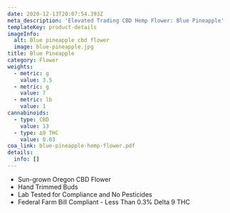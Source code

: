 ```yaml
---
date: 2020-12-13T20:07:54.393Z
meta_description: 'Elevated Trading CBD Hemp Flower: Blue Pineapple'
templateKey: product-details
imageInfo:
  alt: Blue pineapple cbd flower
  image: blue-pineapple.jpg
title: Blue Pineapple
category: Flower
weights:
  - metric: g
    value: 3.5
  - metric: g
    value: 7
  - metric: lb
    value: 1
cannabinoids:
  - type: CBD
    value: 13
  - type: ∆9 THC
    value: 0.03
coa_link: blue-pineapple-hemp-flower.pdf
details:
  info: []
---
```


- Sun-grown Oregon CBD Flower
- Hand Trimmed Buds
- Lab Tested for Compliance and No Pesticides
- Federal Farm Bill Compliant - Less Than 0.3% Delta 9 THC
